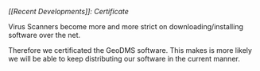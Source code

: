 *[[Recent Developments]]: Certificate*

Virus Scanners become more and more strict on downloading/installing software over the net.

Therefore we certificated the GeoDMS software. This makes is more likely we will be able to keep distributing our software in the current manner.